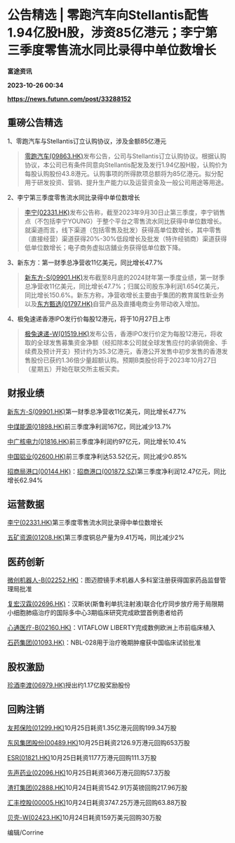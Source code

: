 # 公告精选 | 零跑汽车向Stellantis配售1.94亿股H股，涉资85亿港元；李宁第三季度零售流水同比录得中单位数增长
**富途资讯**

**2023-10-26 00:34**

**https://news.futunn.com/post/33288152**

重磅公告精选
------

1、零跑汽车与Stellantis订立认购协议，涉及金额85亿港元

> [零跑汽车(09863.HK)](https://www.futunn.com/quote/stock?m=hk&code=09863)发布公告，公司与Stellantis订立认购协议。根据认购协议，本公司已有条件同意向Stellantis配发及发行1.94亿股H股，认购价为每股认购股份43.8港元。认购事项的所得款项总额将为85亿港元。拟分配用于研发投资、营销、提升生产能力以及运营资金及一般公司用途等用途。

2、李宁第三季度零售流水同比录得中单位数增长

> [李宁(02331.HK)](https://www.futunn.com/quote/stock?m=hk&code=02331)发布公告称，截至2023年9月30日止第三季度，李宁销售点（不包括李宁YOUNG）于整个平台之零售流水同比获得中单位数增长。就渠道而言，线下渠道（包括零售及批发）获得高单位数增长，其中零售（直接经营）渠道获得20%-30%低段增长及批发（特许经销商）渠道获得低单位数增长；电子商务虚拟店舖业务获得低单位数下降。

3、新东方：第一财季总净营收11亿美元，同比增长47.7%

> [新东方-S(09901.HK)](https://www.futunn.com/quote/stock?m=hk&code=09901)发布截至8月底的2024财年第一季度业绩，第一财季总净营收11亿美元，同比增长47.7%；归属公司股东净利润1.654亿美元，同比增长150.6%。新东方称，净营收增长主要由于集团的教育属性新业务以及[东方甄选(01797.HK)](https://www.futunn.com/quote/stock?m=hk&code=01797)自营产品及直播电商业务带动收入增加。

4、极兔速递香港IPO发行价每股12港元，将于10月27日上市

> [极兔速递-W(01519.HK)](https://www.futunn.com/quote/stock?m=hk&code=01519)发布公告，香港IPO发行价定为每股12港元，将收取的全球发售募集资金净额（经扣除本公司就全球发售应付的承销佣金、手续费及预计开支）预计约为35.3亿港元，香港公开发售中初步发售的香港发售股份已获约1.36倍少量超额认购。预期B类股份将于2023年10月27日（星期五）开始在联交所主板买卖。

财报业绩
----

[新东方-S(09901.HK)](https://www.futunn.com/quote/stock?m=hk&code=09901)第一财季总净营收11亿美元，同比增长47.7%

[中煤能源(01898.HK)](https://www.futunn.com/quote/stock?m=hk&code=01898)前三季度净利润167亿，同比减少13.7%

[中广核电力(01816.HK)](https://www.futunn.com/quote/stock?m=hk&code=01816)前三季度净利润约97亿元，同比增长10.4%

[中国铝业(02600.HK)](https://www.futunn.com/quote/stock?m=hk&code=02600)前三季度净利达53.52亿元，同比减少0.85%

[招商局港口(00144.HK)](https://www.futunn.com/quote/stock?m=hk&code=00144)：[招商港口(001872.SZ)](https://www.futunn.com/quote/stock?m=sz&code=001872)第三季度净利润12.47亿元，同比增长62.94%

运营数据
----

[李宁(02331.HK)](https://www.futunn.com/quote/stock?m=hk&code=02331)第三季度零售流水同比录得中单位数增长

[五矿资源(01208.HK)](https://www.futunn.com/quote/stock?m=hk&code=01208)第三季度铜总产量为9.41万吨，同比减少2%

医药创新
----

[微创机器人-B(02252.HK)](https://www.futunn.com/quote/stock?m=hk&code=02252)：图迈腔镜手术机器人多科室注册获得国家药品监督管理局批准

[复宏汉霖(02696.HK)](https://www.futunn.com/quote/stock?m=hk&code=02696)：汉斯状(斯鲁利单抗注射液)联合化疗同步放疗用于局限期小细胞肺癌治疗的国际多中心3期临床研究完成欧盟首例患者给药

[心通医疗-B(02160.HK)](https://www.futunn.com/quote/stock?m=hk&code=02160)：VITAFLOW LIBERTY完成数例欧洲上市前临床植入

[石药集团(01093.HK)](https://www.futunn.com/quote/stock?m=hk&code=01093)：NBL-028用于治疗晚期肿瘤获中国临床试验批准

股权激励
----

[珍酒李渡(06979.HK)](https://www.futunn.com/quote/stock?m=hk&code=06979)授出约1.17亿股奖励股份

回购注销
----

[友邦保险(01299.HK)](https://www.futunn.com/quote/stock?m=hk&code=01299)10月25日耗资1.35亿港元回购199.34万股

[东风集团股份(00489.HK)](https://www.futunn.com/quote/stock?m=hk&code=00489)10月25日耗资2126.9万港元回购653万股

[ESR(01821.HK)](https://www.futunn.com/quote/stock?m=hk&code=01821)10月25日耗资1177万港元回购111.3万股

[先声药业(02096.HK)](https://www.futunn.com/quote/stock?m=hk&code=02096)10月25日耗资366万港元回购57.3万股

[渣打集团(02888.HK)](https://www.futunn.com/quote/stock?m=hk&code=02888)10月24日耗资1542.91万英镑回购217.96万股

[汇丰控股(00005.HK)](https://www.futunn.com/quote/stock?m=hk&code=00005)10月24日耗资3747.25万港元回购63.88万股

[贝壳-W(02423.HK)](https://www.futunn.com/quote/stock?m=hk&code=02423)10月24日耗资159万美元回购30万股

编辑/Corrine